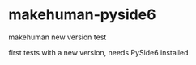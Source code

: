 # makehuman-pyside6
makehuman new version test

first tests with a new version, needs PySide6 installed
